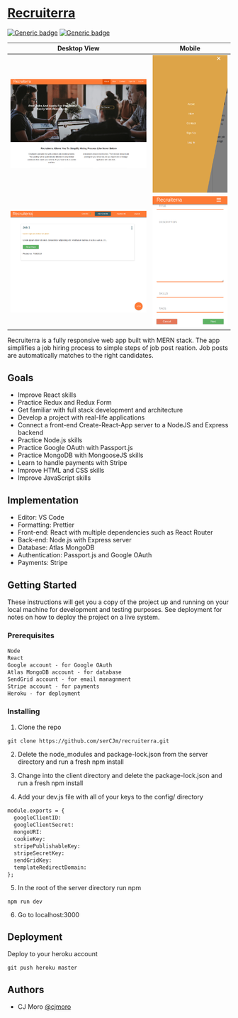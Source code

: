 # <a href="https://protected-escarpment-75476.herokuapp.com">Recruiterra</a>

[![Generic badge](https://img.shields.io/badge/BACKEND-<NODEJS>-<COLOR>.svg)](https://nodejs.org/en/)
[![Generic badge](https://img.shields.io/badge/FRONTEND-<REACTJS>-<COLOR>.svg)](https://reactjs.org/)

|                              Desktop View                              |                                   Mobile                                   |
| :--------------------------------------------------------------------: | :------------------------------------------------------------------------: |
|     ![Landing Page](./screenshots/landing-page.png "Landing Page")     |        ![Mobile Menu](./screenshots/mobile-menu.png "Mobile Menu")         |
| ![Job Post List](./screenshots/job-post-list-view.png "Job Post List") | ![Add Job Post](./screenshots/add-job-post-mobile-view.png "Add Job Post") |


Recruiterra is a fully responsive web app built with MERN stack. The app simplifies a job hiring process to simple steps of job post reation. Job posts are automatically matches to the right candidates.

## Goals

- Improve React skills
- Practice Redux and Redux Form
- Get familiar with full stack development and architecture
- Develop a project with real-life applications
- Connect a front-end Create-React-App server to a NodeJS and Express backend
- Practice Node.js skills
- Practice Google OAuth with Passport.js
- Practice MongoDB with MongooseJS skills
- Learn to handle payments with Stripe
- Improve HTML and CSS skills
- Improve JavaScript skills

## Implementation

- Editor: VS Code
- Formatting: Prettier
- Front-end: React with multiple dependencies such as React Router
- Back-end: Node.js with Express server
- Database: Atlas MongoDB
- Authentication: Passport.js and Google OAuth
- Payments: Stripe

## Getting Started

These instructions will get you a copy of the project up and running on your local machine for development and testing purposes. See deployment for notes on how to deploy the project on a live system.

### Prerequisites

```
Node
React
Google account - for Google OAuth
Atlas MongoDB account - for database
SendGrid account - for email managnment
Stripe account - for payments
Heroku - for deployment

```

### Installing

1. Clone the repo

```
git clone https://github.com/serCJm/recruiterra.git
```

2. Delete the node_modules and package-lock.json from the server directory and run a fresh npm install

3. Change into the client directory and delete the package-lock.json and run a fresh npm install

4. Add your dev.js file with all of your keys to the config/ directory

```
module.exports = {
  googleClientID:
  googleClientSecret:
  mongoURI:
  cookieKey:
  stripePublishableKey:
  stripeSecretKey:
  sendGridKey:
  templateRedirectDomain:
};
```

5. In the root of the server directory run npm

```
npm run dev
```

6. Go to localhost:3000

## Deployment

Deploy to your heroku account

```
git push heroku master
```


## Authors

- CJ Moro [@cjmoro](https://github.com/serCJm)